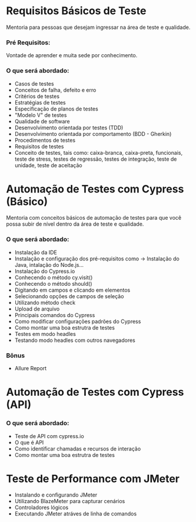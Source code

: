 # Requisitos Básicos de Teste
Mentoria para pessoas que desejam ingressar na área de teste e qualidade.

### Pré Requisitos:

Vontade de aprender e muita sede por conhecimento.

### O que será abordado:

* Casos de testes
* Conceitos de falha, defeito e erro
* Critérios de testes
* Estratégias de testes
* Especificação de planos de testes
* "Modelo V" de testes
* Qualidade de software
* Desenvolvimento orientada por testes (TDD)
* Desenvolvimento orientada por comportamento (BDD - Gherkin)
* Procedimentos de testes
* Requisitos de testes
* Conceito de testes, tais como: caixa-branca, caixa-preta, funcionais, teste de stress, testes de regressão, testes de integração, teste de unidade, teste de aceitação

# Automação de Testes com Cypress (Básico)
Mentoria com conceitos básicos de automação de testes para que você possa subir de nível dentro da área de teste e qualidade.

### O que será abordado:

* Instalação da IDE
* Instalação e configuração dos pré-requisitos como -> Instalação do Java, intalação do Node.js...
* Instalação do Cypress.io
* Conhecendo o método cy.visit()
* Conhecendo o método should()
* Digitando em campos e clicando em elementos
* Selecionando opções de campos de seleção
* Utilizando método check
* Upload de arquivo
* Principais comandos do Cypress
* Como modificar configurações padrões do Cypress
* Como montar uma boa estrutra de testes 
* Testes em modo headles
* Testando modo headles com outros navegadores

### Bônus

* Allure Report

# Automação de Testes com Cypress (API)

### O que será abordado:

* Teste de API com cypress.io
* O que é API
* Como identificar chamadas e recursos de interação
* Como montar uma boa estrutra de testes

# Teste de Performance com JMeter

* Instalando e configurando JMeter
* Utilizando BlazeMeter para capturar cenários
* Controladores lógicos
* Executando JMeter atráves de linha de comandos
